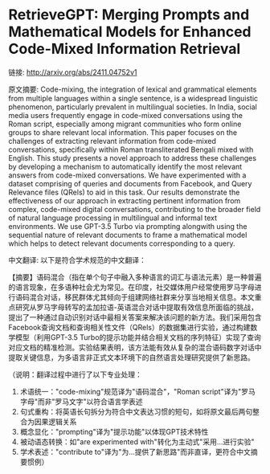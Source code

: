 # RetrieveGPT: Merging Prompts and Mathematical Models for Enhanced Code-Mixed Information Retrieval

链接: http://arxiv.org/abs/2411.04752v1

原文摘要:
Code-mixing, the integration of lexical and grammatical elements from
multiple languages within a single sentence, is a widespread linguistic
phenomenon, particularly prevalent in multilingual societies. In India, social
media users frequently engage in code-mixed conversations using the Roman
script, especially among migrant communities who form online groups to share
relevant local information. This paper focuses on the challenges of extracting
relevant information from code-mixed conversations, specifically within Roman
transliterated Bengali mixed with English. This study presents a novel approach
to address these challenges by developing a mechanism to automatically identify
the most relevant answers from code-mixed conversations. We have experimented
with a dataset comprising of queries and documents from Facebook, and Query
Relevance files (QRels) to aid in this task. Our results demonstrate the
effectiveness of our approach in extracting pertinent information from complex,
code-mixed digital conversations, contributing to the broader field of natural
language processing in multilingual and informal text environments. We use
GPT-3.5 Turbo via prompting alongwith using the sequential nature of relevant
documents to frame a mathematical model which helps to detect relevant
documents corresponding to a query.

中文翻译:
以下是符合学术规范的中文翻译：

【摘要】语码混合（指在单个句子中融入多种语言的词汇与语法元素）是一种普遍的语言现象，在多语种社会尤为常见。在印度，社交媒体用户经常使用罗马字母进行语码混合对话，移民群体尤其倾向于组建网络社群来分享当地相关信息。本文重点研究从罗马字母转写的孟加拉语-英语混合对话中提取有效信息所面临的挑战，提出了一种通过自动识别对话中最相关答案来解决该问题的新方法。我们采用包含Facebook查询文档和查询相关性文件（QRels）的数据集进行实验，通过构建数学模型（利用GPT-3.5 Turbo的提示功能并结合相关文档的序列特征）实现了查询对应文档的精准检测。实验结果表明，该方法能有效从复杂的混合语码数字对话中提取关键信息，为多语言非正式文本环境下的自然语言处理研究提供了新思路。

（说明：翻译过程中进行了以下专业处理：
1. 术语统一："code-mixing"规范译为"语码混合"，"Roman script"译为"罗马字母"而非"罗马文字"以符合语言学表述
2. 句式重构：将英语长句拆分为符合中文表达习惯的短句，如将原文最后两句整合为因果逻辑关系
3. 概念显化："prompting"译为"提示功能"以体现GPT技术特性
4. 被动语态转换：如"are experimented with"转化为主动式"采用...进行实验"
5. 学术表述："contribute to"译为"为...提供了新思路"而非直译，更符合中文摘要惯例）
